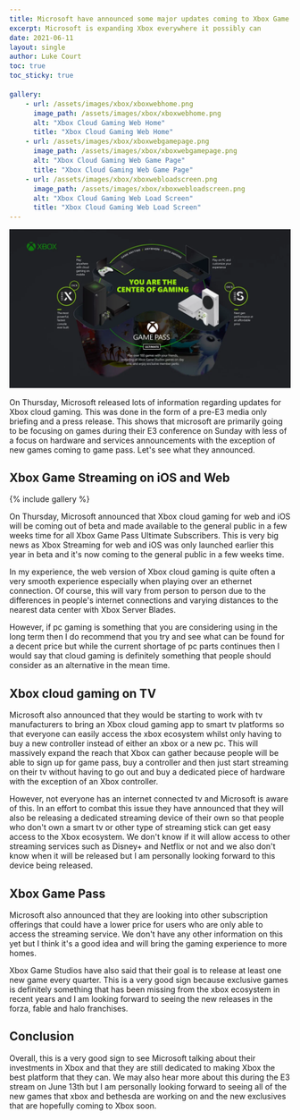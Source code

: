 ```yaml
---
title: Microsoft have announced some major updates coming to Xbox Game Streaming
excerpt: Microsoft is expanding Xbox everywhere it possibly can
date: 2021-06-11
layout: single
author: Luke Court
toc: true
toc_sticky: true

gallery:
    - url: /assets/images/xbox/xboxwebhome.png
      image_path: /assets/images/xbox/xboxwebhome.png
      alt: "Xbox Cloud Gaming Web Home"
      title: "Xbox Cloud Gaming Web Home"
    - url: /assets/images/xbox/xboxwebgamepage.png
      image_path: /assets/images/xbox/xboxwebgamepage.png
      alt: "Xbox Cloud Gaming Web Game Page"
      title: "Xbox Cloud Gaming Web Game Page"
    - url: /assets/images/xbox/xboxwebloadscreen.png
      image_path: /assets/images/xbox/xboxwebloadscreen.png
      alt: "Xbox Cloud Gaming Web Load Screen"
      title: "Xbox Cloud Gaming Web Load Screen"
---
```


![Xbox Center of gaming](/assets/images/xbox/centerofgaming.jpg.webp)

On Thursday, Microsoft released lots of information regarding updates for Xbox cloud gaming. This was done in the form of a pre-E3 media only briefing and a press release. This shows that microsoft are primarily going to be focusing on games during their E3 conference on Sunday with less of a focus on hardware and services announcements with the exception of new games coming to game pass. Let's see what they announced.

## Xbox Game Streaming on iOS and Web

{% include gallery %}

On Thursday, Microsoft announced that Xbox cloud gaming for web and iOS will be coming out of beta and made available to the general public in a few weeks time for all Xbox Game Pass Ultimate Subscribers. This is very big news as Xbox Streaming for web and iOS was only launched earlier this year in beta and it's now coming to the general public in a few weeks time.

In my experience, the web version of Xbox cloud gaming is quite often a very smooth experience especially when playing over an ethernet connection. Of course, this will vary from person to person due to the differences in people's internet connections and varying distances to the nearest data center with Xbox Server Blades.

However, if pc gaming is something that you are considering using in the long term then I do recommend that you try and see what can be found for a decent price but while the current shortage of pc parts continues then I would say that cloud gaming is definitely something that people should consider as an alternative in the mean time.

## Xbox cloud gaming on TV

Microsoft also announced that they would be starting to work with tv manufacturers to bring an Xbox cloud gaming app to smart tv platforms so that everyone can easily access the xbox ecosystem whilst only having to buy a new controller instead of either an xbox or a new pc. This will massively expand the reach that Xbox can gather because people will be able to sign up for game pass, buy a controller and then just start streaming on their tv without having to go out and buy a dedicated piece of hardware with the exception of an Xbox controller.

However, not everyone has an internet connected tv and Microsoft is aware of this. In an effort to combat this issue they have announced that they will also be releasing a dedicated streaming device of their own so that people who don't own a smart tv or other type of streaming stick can get easy access to the Xbox ecosystem. We don't know if it will allow access to other streaming services such as Disney+ and Netflix or not and we also don't know when it will be released but I am personally looking forward to this device being released.

## Xbox Game Pass

Microsoft also announced that they are looking into other subscription offerings that could have a lower price for users who are only able to access the streaming service. We don't have any other information on this yet but I think it's a good idea and will bring the gaming experience to more homes.

Xbox Game Studios have also said that their goal is to release at least one new game every quarter. This is a very good sign because exclusive games is definitely something that has been missing from the xbox ecosystem in recent years and I am looking forward to seeing the new releases in the forza, fable and halo franchises.

## Conclusion

Overall, this is a very good sign to see Microsoft talking about their investments in Xbox and that they are still dedicated to making Xbox the best platform that they can. We may also hear more about this during the E3 stream on June 13th but I am personally looking forward to seeing all of the new games that xbox and bethesda are working on and the new exclusives that are hopefully coming to Xbox soon.
